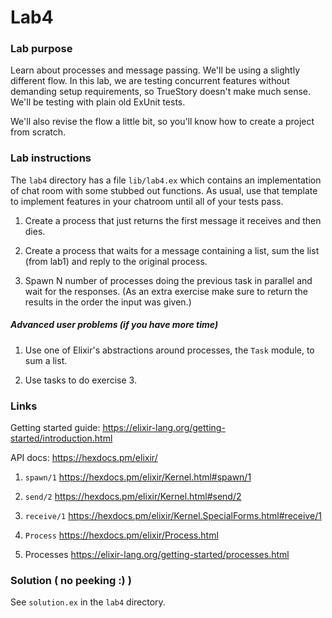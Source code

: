 # Lab4

### Lab purpose

Learn about processes and message passing. We'll be using a slightly different flow.
In this lab, we are testing concurrent features without demanding setup requirements,
so TrueStory doesn't make much sense. We'll be testing with plain old ExUnit tests.

We'll also revise the flow a little bit, so you'll know how to create a project
from scratch.

### Lab instructions

The `lab4` directory has a file `lib/lab4.ex` which contains an implementation of chat
room with some stubbed out functions. As usual, use that template to implement features
in your chatroom until all of your tests pass.

  1. Create a process that just returns the first message it receives and then dies.

  2. Create a process that waits for a message containing a list, sum the list
     (from lab1) and reply to the original process.

  3. Spawn N number of processes doing the previous task in parallel and wait
     for the responses. (As an extra exercise make sure to return the results in
     the order the input was given.)

##### Advanced user problems (if you have more time)

  1. Use one of Elixir's abstractions around processes, the `Task` module, to
     sum a list.

  2. Use tasks to do exercise 3.


### Links

Getting started guide: https://elixir-lang.org/getting-started/introduction.html

API docs: https://hexdocs.pm/elixir/

  1. `spawn/1` https://hexdocs.pm/elixir/Kernel.html#spawn/1

  2. `send/2` https://hexdocs.pm/elixir/Kernel.html#send/2

  3. `receive/1` https://hexdocs.pm/elixir/Kernel.SpecialForms.html#receive/1

  4. `Process` https://hexdocs.pm/elixir/Process.html

  5. Processes https://elixir-lang.org/getting-started/processes.html


### Solution ( no peeking :) )

See `solution.ex` in the `lab4` directory.
